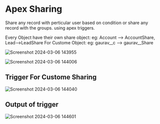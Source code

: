 # Apex Sharing
<p>Share any record with perticular user based on condition or share any record with the groups. using apex triggers.</p>

Every Object have their own share object:
         eg: Account --> AccountShare, Lead-->LeadShare
For Custome Object:
        eg: gaurav__c --> gaurav__Share


![Screenshot 2024-03-06 143955](https://github.com/gaurravlokhande/Javascript-for-Salesforce-Developers-Lwc-Components-1.md/assets/119065314/f3b3de2a-202f-42c5-bac0-23f1ef606174)

![Screenshot 2024-03-06 144006](https://github.com/gaurravlokhande/Javascript-for-Salesforce-Developers-Lwc-Components-1.md/assets/119065314/194f7bdd-f45e-43c6-a94e-374ff57309d9)

## Trigger For Custome Sharing
![Screenshot 2024-03-06 144040](https://github.com/gaurravlokhande/Javascript-for-Salesforce-Developers-Lwc-Components-1.md/assets/119065314/3106df16-9a42-43a9-8ed9-1072f5d437db)

## Output of trigger
![Screenshot 2024-03-06 144601](https://github.com/gaurravlokhande/Javascript-for-Salesforce-Developers-Lwc-Components-1.md/assets/119065314/bcc30844-1bbc-480f-82a7-bb13d2a7aeae)
